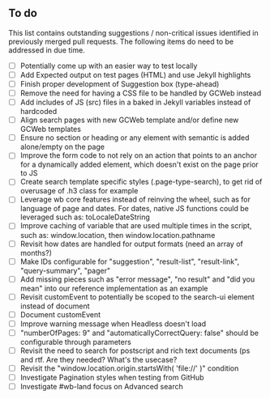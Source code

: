 ## To do

This list contains outstanding suggestions / non-critical issues identified in previously merged pull requests. The following items do need to be addressed in due time.

- [ ] Potentially come up with an easier way to test locally
- [ ] Add Expected output on test pages (HTML) and use Jekyll highlights
- [ ] Finish proper development of Suggestion box (type-ahead)
- [ ] Remove the need for having a CSS file to be handled by GCWeb instead
- [ ] Add includes of JS (src) files in a baked in Jekyll variables instead of hardcoded
- [ ] Align search pages with new GCWeb template and/or define new GCWeb templates
- [ ] Ensure no section or heading or any element with semantic is added alone/empty on the page 
- [ ] Improve the form code to not rely on an action that points to an anchor for a dynamically added element, which doesn't exist on the page prior to JS
- [ ] Create search template specific styles (.page-type-search), to get rid of overusage of .h3 class for example
- [ ] Leverage wb core features instead of reinving the wheel, such as for language of page and dates. For dates, native JS functions could be leveraged such as: toLocaleDateString
- [ ] Improve caching of variable that are used multiple times in the script, such as: window.location, then window.location.pathname
- [ ] Revisit how dates are handled for output formats (need an array of months?)
- [ ] Make IDs configurable for "suggestion", "result-list", "result-link", "query-summary", "pager"
- [ ] Add missing pieces such as "error message", "no result" and "did you mean" into our reference implementation as an example
- [ ] Revisit customEvent to potentially be scoped to the search-ui element instead of document
- [ ] Document customEvent
- [ ] Improve warning message when Headless doesn't load
- [ ] "numberOfPages: 9" and "automaticallyCorrectQuery: false" should be configurable through parameters
- [ ] Revisit the need to search for postscript and rich text documents (ps and rtf. Are they needed? What's the usecase?
- [ ] Revisit the "window.location.origin.startsWith( 'file://' )" condition
- [ ] Investigate Pagination styles when testing from GitHub
- [ ] Investigate #wb-land focus on Advanced search
